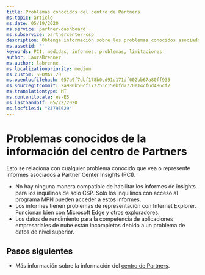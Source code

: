```yaml
---
title: Problemas conocidos del centro de Partners
ms.topic: article
ms.date: 05/19/2020
ms.service: partner-dashboard
ms.subservice: partnercenter-csp
description: Obtenga información sobre los problemas conocidos asociados a los informes de Partner Center Insights (PCI).
ms.assetid: ''
keywords: PCI, medidas, informes, problemas, limitaciones
author: LauraBrenner
ms.author: labrenne
ms.localizationpriority: medium
ms.custom: SEOMAY.20
ms.openlocfilehash: 057a9f7dbf178b0cd91d171df002bb67a80ff935
ms.sourcegitcommit: 2a980b50cf177753c15ebfd7770e14cf6d486cf7
ms.translationtype: MT
ms.contentlocale: es-ES
ms.lasthandoff: 05/22/2020
ms.locfileid: "83795629"
---
```

# <a name="known-issues-with-partner-center-insights"></a>Problemas conocidos de la información del centro de Partners

Esto se relaciona con cualquier problema conocido que vea o represente informes asociados a Partner Center Insights (PCI).

- No hay ninguna manera compatible de habilitar los informes de insights para los inquilinos de solo CSP. Solo los inquilinos con acceso al programa MPN pueden acceder a estos informes.
- Los informes tienen problemas de representación con Internet Explorer. Funcionan bien con Microsoft Edge y otros exploradores.
- Los datos de rendimiento para la competencia de aplicaciones empresariales de nube están incompletos debido a un problema de datos de nivel superior.

## <a name="next-steps"></a>Pasos siguientes

- Más información sobre la información del [centro de Partners](partner-center-insights.md).
